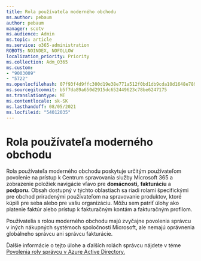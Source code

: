 ```yaml
---
title: Rola používateľa moderného obchodu
ms.author: pebaum
author: pebaum
manager: scotv
ms.audience: Admin
ms.topic: article
ms.service: o365-administration
ROBOTS: NOINDEX, NOFOLLOW
localization_priority: Priority
ms.collection: Adm_O365
ms.custom:
- "9003009"
- "5722"
ms.openlocfilehash: 07f93f4d9ffc300d19e38e771a512f0bd1db9cda10d1648e789917d85a1a39df
ms.sourcegitcommit: b5f7da89a650d2915dc652449623c78be6247175
ms.translationtype: MT
ms.contentlocale: sk-SK
ms.lasthandoff: 08/05/2021
ms.locfileid: "54012035"
---
```

# <a name="modern-commerce-user-role"></a>Rola používateľa moderného obchodu

Rola používateľa moderného obchodu poskytuje určitým používateľom povolenie na prístup k Centrum spravovania služby Microsoft 365 a zobrazenie položiek navigácie vľavo pre **domácnosti,** **fakturáciu** a **podporu.** Obsah dostupný v týchto oblastiach sa riadi rolami špecifickými pre obchod priradenými používateľom na spravovanie produktov, ktoré kúpili pre seba alebo pre vašu organizáciu. Môžu sem patriť úlohy ako platenie faktúr alebo prístup k fakturačným kontám a fakturačným profilom.

Používatelia s rolou moderného obchodu majú zvyčajne povolenia správcu v iných nákupných systémoch spoločnosti Microsoft, ale nemajú oprávnenia globálneho správcu ani správcu fakturácie.

Ďalšie informácie o tejto úlohe a ďalších rolách správcu nájdete v téme [Povolenia roly správcu v Azure Active Directory.](https://docs.microsoft.com/azure/active-directory/users-groups-roles/directory-assign-admin-roles#modern-commerce-administrator)